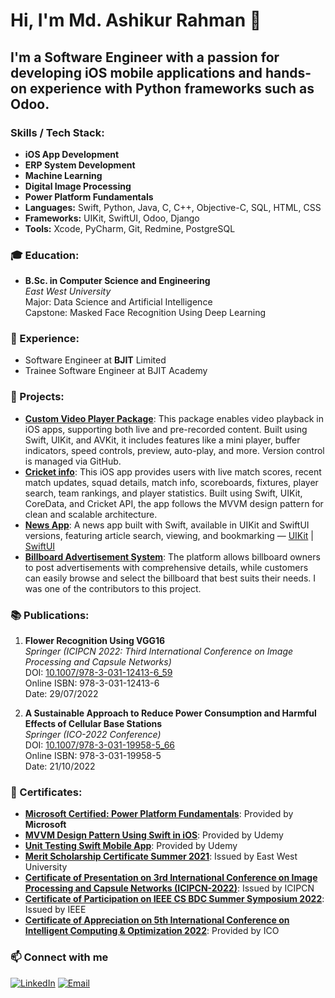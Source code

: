 # Hi, I'm Md. Ashikur Rahman 👋
## I'm a Software Engineer with a passion for developing **iOS mobile applications** and hands-on experience with Python frameworks such as **Odoo**.

### Skills / Tech Stack:
- **iOS App Development**
- **ERP System Development**
- **Machine Learning**  
- **Digital Image Processing**  
- **Power Platform Fundamentals**
- **Languages:** Swift, Python, Java, C, C++, Objective-C, SQL, HTML, CSS  
- **Frameworks:** UIKit, SwiftUI, Odoo, Django
- **Tools:** Xcode, PyCharm, Git, Redmine, PostgreSQL

### 🎓 Education:
- **B.Sc. in Computer Science and Engineering**  
  *East West University*  
  Major: Data Science and Artificial Intelligence  
  Capstone: Masked Face Recognition Using Deep Learning

### 💼 Experience:
- Software Engineer at **BJIT** Limited
- Trainee Software Engineer at BJIT Academy

### 🚀 Projects:

- [**Custom Video Player Package**](https://github.com/ashikur16/VideoPlayer): This package enables video playback in iOS apps, supporting both live and pre-recorded content. Built using Swift, UIKit, and AVKit, it includes features like a mini player, buffer indicators, speed controls, preview, auto-play, and more. Version control is managed via GitHub.
- [**Cricket info**](https://github.com/ashikur16/Cricket-info): This iOS app provides users with live match scores, recent match updates, squad details, match info, scoreboards, fixtures, player search, team rankings, and player statistics. Built using Swift, UIKit, CoreData, and Cricket API, the app follows the MVVM design pattern for clean and scalable architecture.
- [**News App**](https://github.com/ashikur16/NewsApp): A news app built with Swift, available in UIKit and SwiftUI versions, featuring article search, viewing, and bookmarking — [UIKit](https://github.com/ashikur16/NewsApp) | [SwiftUI](https://github.com/ashikur16/NewsApp-SwiftUI)
- [**Billboard Advertisement System**](https://github.com/Samir529/Billboard-Advertisement-System): The platform allows billboard owners to post advertisements with comprehensive details, while customers can easily browse and select the billboard that best suits their needs. I was one of the contributors to this project.

### 📚 Publications:
1. **Flower Recognition Using VGG16**  
   *Springer (ICIPCN 2022: Third International Conference on Image Processing and Capsule Networks)*  
   DOI: [10.1007/978-3-031-12413-6_59](https://doi.org/10.1007/978-3-031-12413-6_59)  
   Online ISBN: 978-3-031-12413-6  
   Date: 29/07/2022

2. **A Sustainable Approach to Reduce Power Consumption and Harmful Effects of Cellular Base Stations**  
   *Springer (ICO-2022 Conference)*  
   DOI: [10.1007/978-3-031-19958-5_66](https://doi.org/10.1007/978-3-031-19958-5_66)  
   Online ISBN: 978-3-031-19958-5  
   Date: 21/10/2022

### 🏅 Certificates:
- [**Microsoft Certified: Power Platform Fundamentals**](https://learn.microsoft.com/en-us/users/mdashikurrahman-0932/credentials/be19db6319f6a55c): Provided by **Microsoft**
- [**MVVM Design Pattern Using Swift in iOS**](https://www.udemy.com/certificate/UC-9c29f0b6-5419-450f-916f-32961fa7456b/): Provided by Udemy
- [**Unit Testing Swift Mobile App**](https://www.udemy.com/certificate/UC-7b2b1c2a-eda2-432c-9271-8fe9d25aa121/): Provided by Udemy
- [**Merit Scholarship Certificate Summer 2021**](https://drive.google.com/file/d/1Ex7V1ATChRdU6y4KhuuIiZXF-q80_Y6_/view): Issued by East West University
- [**Certificate of Presentation on 3rd International Conference on Image Processing and Capsule Networks (ICIPCN-2022)**](https://drive.google.com/file/d/1otgOHlHwvDgWnlOEBV6b0PTfqm_qiJw0/view): Issued by ICIPCN
- [**Certificate of Participation on IEEE CS BDC Summer Symposium 2022**](https://drive.google.com/file/d/1mydfX9-xoSc19E5TcTMQ4kTcLhM82-P4/view): Issued by IEEE
- [**Certificate of Appreciation on 5th International Conference on Intelligent Computing & Optimization 2022**](https://drive.google.com/file/d/1ixMiy_uwk4b2xJB12-YdS9Hsum5bQRwO/view): Provided by ICO


### 📫 Connect with me

[![LinkedIn](https://img.shields.io/badge/LinkedIn-blue?style=flat&logo=linkedin)](https://www.linkedin.com/in/md-ashikur-rahman-008196215/)
[![Email](https://img.shields.io/badge/Email-D14836?style=flat&logo=gmail&logoColor=white)](mailto:ashikur16jan@gmail.com)




<!--
**ashikur16/ashikur16** is a ✨ _special_ ✨ repository because its `README.md` (this file) appears on your GitHub profile.

Here are some ideas to get you started:

- 🔭 I’m currently working on ...
- 🌱 I’m currently learning ...
- 👯 I’m looking to collaborate on ...
- 🤔 I’m looking for help with ...
- 💬 Ask me about ...
- 📫 How to reach me: ...
- 😄 Pronouns: ...
- ⚡ Fun fact: ...
-->
